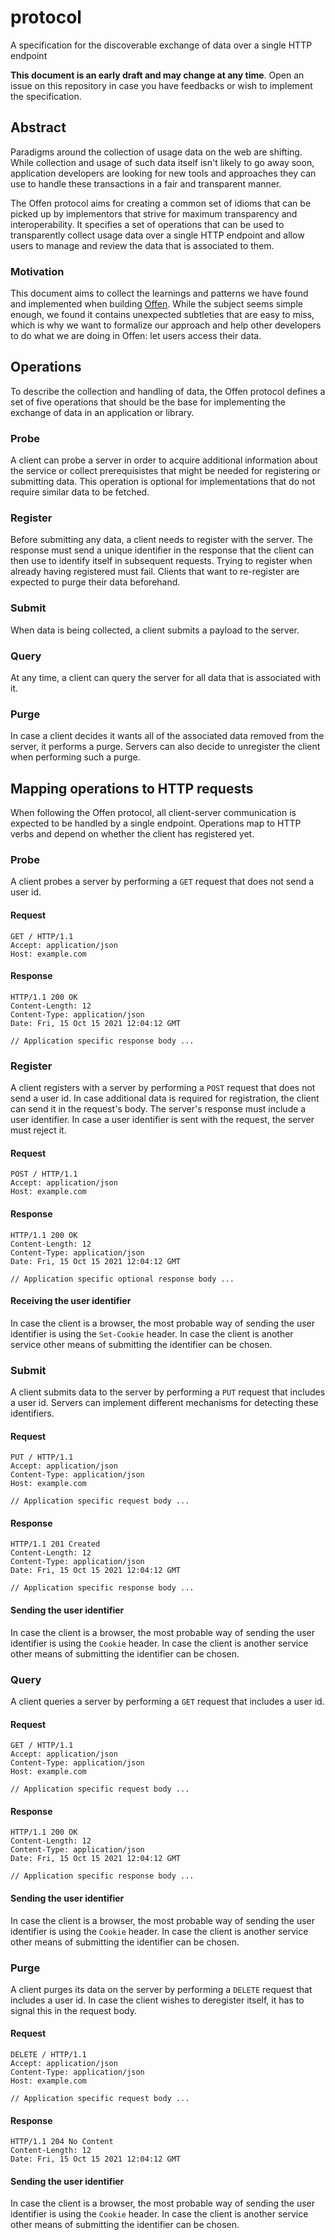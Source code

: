 # protocol
A specification for the discoverable exchange of data over a single HTTP endpoint

__This document is an early draft and may change at any time__.
Open an issue on this repository in case you have feedbacks or wish to implement the specification.

## Abstract

Paradigms around the collection of usage data on the web are shifting.
While collection and usage of such data itself isn't likely to go away soon, application developers are looking for new tools and approaches they can use to handle these transactions in a fair and transparent manner.

The Offen protocol aims for creating a common set of idioms that can be picked up by implementors that strive for maximum transparency and interoperability.
It specifies a set of operations that can be used to transparently collect usage data over a single HTTP endpoint and allow users to manage and review the data that is associated to them.

### Motivation

This document aims to collect the learnings and patterns we have found and implemented when building [Offen][offen-repo].
While the subject seems simple enough, we found it contains unexpected subtleties that are easy to miss, which is why we want to formalize our approach and help other developers to do what we are doing in Offen: let users access their data.

[offen-repo]: https://github.com/offen/offen

## Operations

To describe the collection and handling of data, the Offen protocol defines a set of five operations that should be the base for implementing the exchange of data in an application or library.

### Probe

A client can probe a server in order to acquire additional information about the service or collect prerequisistes that might be needed for registering or submitting data.
This operation is optional for implementations that do not require similar data to be fetched.

### Register

Before submitting any data, a client needs to register with the server.
The response must send a unique identifier in the response that the client can then use to identify itself in subsequent requests.
Trying to register when already having registered must fail.
Clients that want to re-register are expected to purge their data beforehand.

### Submit

When data is being collected, a client submits a payload to the server.

### Query

At any time, a client can query the server for all data that is associated with it.

### Purge

In case a client decides it wants all of the associated data removed from the server, it performs a purge.
Servers can also decide to unregister the client when performing such a purge.

## Mapping operations to HTTP requests

When following the Offen protocol, all client-server communication is expected to be handled by a single endpoint.
Operations map to HTTP verbs and depend on whether the client has registered yet.

### Probe

A client probes a server by performing a `GET` request that does not send a user id.

#### Request

```http
GET / HTTP/1.1
Accept: application/json
Host: example.com
```

#### Response

```http
HTTP/1.1 200 OK
Content-Length: 12
Content-Type: application/json
Date: Fri, 15 Oct 15 2021 12:04:12 GMT

// Application specific response body ...
```

### Register

A client registers with a server by performing a `POST` request that does not send a user id.
In case additional data is required for registration, the client can send it in the request's body.
The server's response must include a user identifier.
In case a user identifier is sent with the request, the server must reject it.

#### Request

```http
POST / HTTP/1.1
Accept: application/json
Host: example.com
```

#### Response

```http
HTTP/1.1 200 OK
Content-Length: 12
Content-Type: application/json
Date: Fri, 15 Oct 15 2021 12:04:12 GMT

// Application specific optional response body ...
```

#### Receiving the user identifier

In case the client is a browser, the most probable way of sending the user identifier is using the `Set-Cookie` header.
In case the client is another service other means of submitting the identifier can be chosen.

### Submit

A client submits data to the server by performing a `PUT` request that includes a user id.
Servers can implement different mechanisms for detecting these identifiers.

#### Request

```http
PUT / HTTP/1.1
Accept: application/json
Content-Type: application/json
Host: example.com

// Application specific request body ...
```

#### Response

```http
HTTP/1.1 201 Created
Content-Length: 12
Content-Type: application/json
Date: Fri, 15 Oct 15 2021 12:04:12 GMT

// Application specific response body ...
```

#### Sending the user identifier

In case the client is a browser, the most probable way of sending the user identifier is using the `Cookie` header.
In case the client is another service other means of submitting the identifier can be chosen.

### Query

A client queries a server by performing a `GET` request that includes a user id.

#### Request

```http
GET / HTTP/1.1
Accept: application/json
Content-Type: application/json
Host: example.com

// Application specific request body ...
```

#### Response

```http
HTTP/1.1 200 OK
Content-Length: 12
Content-Type: application/json
Date: Fri, 15 Oct 15 2021 12:04:12 GMT

// Application specific response body ...
```

#### Sending the user identifier

In case the client is a browser, the most probable way of sending the user identifier is using the `Cookie` header.
In case the client is another service other means of submitting the identifier can be chosen.

### Purge

A client purges its data on the server by performing a `DELETE` request that includes a user id.
In case the client wishes to deregister itself, it has to signal this in the request body.

#### Request

```http
DELETE / HTTP/1.1
Accept: application/json
Content-Type: application/json
Host: example.com

// Application specific request body ...
```

#### Response

```http
HTTP/1.1 204 No Content
Content-Length: 12
Date: Fri, 15 Oct 15 2021 12:04:12 GMT
```

#### Sending the user identifier

In case the client is a browser, the most probable way of sending the user identifier is using the `Cookie` header.
In case the client is another service other means of submitting the identifier can be chosen.

